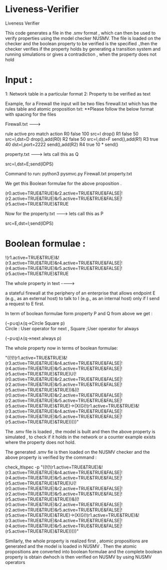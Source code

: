 # Liveness-Verifier

Liveness Verifier


This code generates a file in the .smv format , which can then be used to verify properties using the model checker NUSMV. The file is loaded on the checker and the boolean property to be verified is the specified .,then the checker   verifies if the property holds by generating a transition system and running simulations   or gives  a contradiction , when the property does not hold


# Input :

1: Network table in a particular format
2: Property to be verified as text 


Example, for a Firewall the input will be two files firewall.txt which has the rules table and atomic proposition txt:
**Please follow the below format with spacing for the files


Firewall.txt --->

rule active pro match action
R0 false 100 src=I drop() 
R1 false 50 src=I,dst=D drop(),add(R0)
R2 false 50 src=I,dst=F send(),add(R1)
R3 true 40 dst=I,port=2222 send(),add(R2)
R4 true 10 * send()


property.txt  --->  lets call this as Q

src=I,dst=E;send(IDPS)




Command to run: python3 pysmvc.py Firewall.txt property.txt 


We get this Boolean formulae for the above proposition .

(r0.active=TRUE&TRUE)&r2.active=TRUE&TRUE&FALSE|!(r2.active=TRUE&TRUE)&r5.active=TRUE&TRUE&FALSE|!(r5.active=TRUE&TRUE)&TRUE



Now for the property.txt --->  lets call this as P

src=E,dst=I;send(IDPS)     


# Boolean formulae :

!(r1.active=TRUE&TRUE)&!(r3.active=TRUE&TRUE)&r4.active=TRUE&TRUE&FALSE|!(r4.active=TRUE&TRUE)&r5.active=TRUE&TRUE&FALSE|!(r5.active=TRUE&TRUE)&TRUE


The whole property in text  ---->

a stateful firewall at the periphery of an enterprise that allows endpoint E (e.g., as an external host) to talk to I (e.g., as an internal host) only if I send a request to E first. 

In term of boolean formulae form property P and Q from above we get :

(¬p∪q)∧(q→Circle Square p)        
Circle : User operator for next , Square ;User operator for always


(¬p∪q)∧(q→next always p)

The whole property now  in terms of boolean formulae:

"((!(!(r1.active=TRUE&TRUE)&!(r3.active=TRUE&TRUE)&r4.active=TRUE&TRUE&FALSE|!(r4.active=TRUE&TRUE)&r5.active=TRUE&TRUE&FALSE|!(r5.active=TRUE&TRUE)&TRUE)U(!(r0.active=TRUE&TRUE)&r2.active=TRUE&TRUE&FALSE|!(r2.active=TRUE&TRUE)&r5.active=TRUE&TRUE&FALSE|!(r5.active=TRUE&TRUE)&TRUE))&((!(r0.active=TRUE&TRUE)&r2.active=TRUE&TRUE&FALSE|!(r2.active=TRUE&TRUE)&r5.active=TRUE&TRUE&FALSE|!(r5.active=TRUE&TRUE)&TRUE)->(X(G(!(r1.active=TRUE&TRUE)&!(r3.active=TRUE&TRUE)&r4.active=TRUE&TRUE&FALSE|!(r4.active=TRUE&TRUE)&r5.active=TRUE&TRUE&FALSE|!(r5.active=TRUE&TRUE)&TRUE)))))"


The .smv file is loaded , the model is built and then the above property is simulated , to check if it holds in the network or a counter example  exists where the property does not hold.

The generated .smv fie is then loaded on the NUSMV checker and the above  property is verified by the command :


check_ltlspec -p "((!(!(r1.active=TRUE&TRUE)&!(r3.active=TRUE&TRUE)&r4.active=TRUE&TRUE&FALSE|!(r4.active=TRUE&TRUE)&r5.active=TRUE&TRUE&FALSE|!(r5.active=TRUE&TRUE)&TRUE)U(!(r0.active=TRUE&TRUE)&r2.active=TRUE&TRUE&FALSE|!(r2.active=TRUE&TRUE)&r5.active=TRUE&TRUE&FALSE|!(r5.active=TRUE&TRUE)&TRUE))&((!(r0.active=TRUE&TRUE)&r2.active=TRUE&TRUE&FALSE|!(r2.active=TRUE&TRUE)&r5.active=TRUE&TRUE&FALSE|!(r5.active=TRUE&TRUE)&TRUE)->(X(G(!(r1.active=TRUE&TRUE)&!(r3.active=TRUE&TRUE)&r4.active=TRUE&TRUE&FALSE|!(r4.active=TRUE&TRUE)&r5.active=TRUE&TRUE&FALSE|!(r5.active=TRUE&TRUE)&TRUE)))))"




Similarly, the whole property is realized first , atomic propositions are generated and the model is loaded in NUSMV . Then the atomic propositions are converted into boolean formulae and the complete boolean property is obtain dwhoch is then verified on NUSMV by using NUSMV operators
